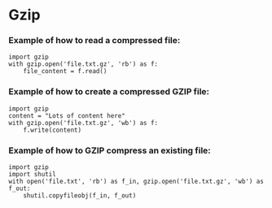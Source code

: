 # Gzip

### Example of how to read a compressed file:

```
import gzip
with gzip.open('file.txt.gz', 'rb') as f:
    file_content = f.read()
```

### Example of how to create a compressed GZIP file:

```
import gzip
content = "Lots of content here"
with gzip.open('file.txt.gz', 'wb') as f:
    f.write(content)
```

### Example of how to GZIP compress an existing file:
```
import gzip
import shutil
with open('file.txt', 'rb') as f_in, gzip.open('file.txt.gz', 'wb') as f_out:
    shutil.copyfileobj(f_in, f_out)
```